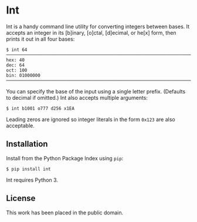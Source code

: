 
# Int

Int is a handy command line utility for converting integers between bases.
It accepts an integer in its [b]inary, [o]ctal, [d]ecimal, or he[x] form,
then prints it out in all four bases:

    $ int 64
    ────────────────────────────────────────────────────────────────────────────────
    hex: 40
    dec: 64
    oct: 100
    bin: 01000000
    ────────────────────────────────────────────────────────────────────────────────

You can specify the base of the input using a single letter prefix.
(Defaults to decimal if omitted.) Int also accepts multiple arguments:

    $ int b1001 o777 d256 x1EA

Leading zeros are ignored so integer literals in the form `0x123` are also
acceptable.


## Installation

Install from the Python Package Index using `pip`:

    $ pip install int

Int requires Python 3.


## License

This work has been placed in the public domain.
